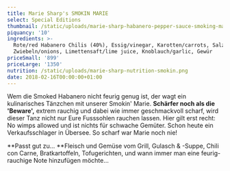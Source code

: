 ```yaml
---
title: Marie Sharp's SMOKIN MARIE
select: Special Editions
thumbnail: /static/uploads/marie-sharp-habanero-pepper-sauce-smoking-marie.png
piquancy: '10'
ingredients: >-
  Rote/red Habanero Chilis (40%), Essig/vinegar, Karotten/carrots, Salz/salt,
  Zwiebeln/onions, Limettensaft/lime juice, Knoblauch/garlic, Gewür
priceSmall: '899'
priceLarge: '1350'
nutrition: /static/uploads/marie-sharp-nutrition-smokin.png
date: 2018-02-16T00:00:00+01:00
---
```

Wem die Smoked Habanero nicht feurig genug ist, der wagt ein kulinarisches Tänzchen mit unserer Smokin' Marie. **Schärfer noch als die 'Beware',** extrem rauchig und dabei wie immer geschmackvoll scharf, wird dieser Tanz nicht nur Eure Fusssohlen rauchen lassen. Hier gilt erst recht: No wimps allowed und ist nichts für schwache Gemüter. Schon heute ein Verkaufsschlager in Übersee. So scharf war Marie noch nie! 



**Passt gut zu... **Fleisch und Gemüse vom Grill, Gulasch & -Suppe, Chili con Carne, Bratkartoffeln, Tofugerichten, und wann immer man eine feurig-rauchige Note hinzufügen möchte...
